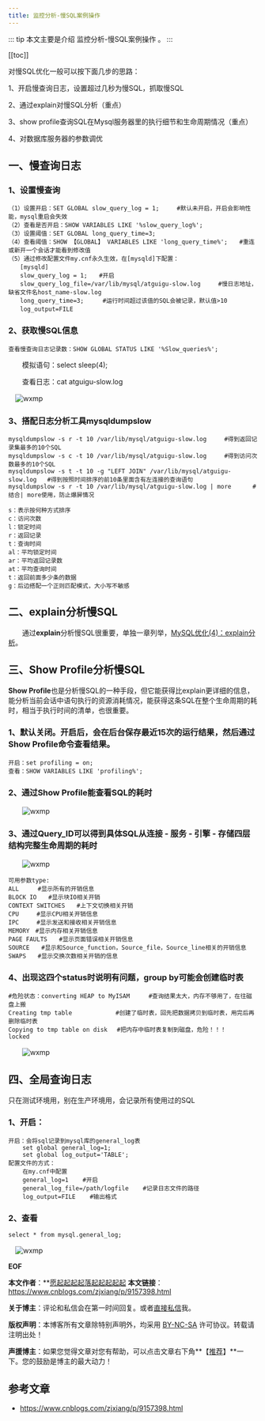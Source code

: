 ```yaml
---
title: 监控分析-慢SQL案例操作
---
```


::: tip
本文主要是介绍 监控分析-慢SQL案例操作 。
:::

[[toc]]

对慢SQL优化一般可以按下面几步的思路：

1、开启慢查询日志，设置超过几秒为慢SQL，抓取慢SQL

2、通过explain对慢SQL分析（重点）

3、show profile查询SQL在Mysql服务器里的执行细节和生命周期情况（重点）

4、对数据库服务器的参数调优

## 一、慢查询日志
### 1、设置慢查询



``` shell
（1）设置开启：SET GLOBAL slow_query_log = 1;　　　#默认未开启，开启会影响性能，mysql重启会失效
（2）查看是否开启：SHOW VARIABLES LIKE '%slow_query_log%';
（3）设置阈值：SET GLOBAL long_query_time=3;
（4）查看阈值：SHOW 【GLOBAL】 VARIABLES LIKE 'long_query_time%';　　#重连或新开一个会话才能看到修改值
（5）通过修改配置文件my.cnf永久生效，在[mysqld]下配置：
　　[mysqld]
　　slow_query_log = 1;　　#开启
　　slow_query_log_file=/var/lib/mysql/atguigu-slow.log　　　#慢日志地址，缺省文件名host_name-slow.log
　　long_query_time=3;　　  #运行时间超过该值的SQL会被记录，默认值>10
　　log_output=FILE　　　　　　　　　　　
```

### 2、获取慢SQL信息　　　



``` shell
查看慢查询日志记录数：SHOW GLOBAL STATUS LIKE '%Slow_queries%';
```

　　模拟语句：select sleep(4);

　　查看日志：cat atguigu-slow.log

 　<img class= "zoom-custom-imgs" :src="$withBase('/assets/img/mysqlop/monitorsql/slowsqlcase-1.png')" alt="wxmp">


### 3、搭配日志分析工具mysqldumpslow



``` shell
mysqldumpslow -s r -t 10 /var/lib/mysql/atguigu-slow.log     #得到返回记录集最多的10个SQL
mysqldumpslow -s c -t 10 /var/lib/mysql/atguigu-slow.log     #得到访问次数最多的10个SQL
mysqldumpslow -s t -t 10 -g "LEFT JOIN" /var/lib/mysql/atguigu-slow.log   #得到按照时间排序的前10条里面含有左连接的查询语句
mysqldumpslow -s r -t 10 /var/lib/mysql/atguigu-slow.log | more      #结合| more使用，防止爆屏情况

s：表示按何种方式排序
c：访问次数
l：锁定时间
r：返回记录
t：查询时间
al：平均锁定时间
ar：平均返回记录数
at：平均查询时间
t：返回前面多少条的数据
g：后边搭配一个正则匹配模式，大小写不敏感
```

## 二、explain分析慢SQL
　　通过**explain**分析慢SQL很重要，单独一章列举，[MySQL优化(4)：explain分析](https://www.cnblogs.com/zjxiang/p/9160564.html)。

## 三、Show Profile分析慢SQL
   **Show Profile**也是分析慢SQL的一种手段，但它能获得比explain更详细的信息，能分析当前会话中语句执行的资源消耗情况，能获得这条SQL在整个生命周期的耗时，相当于执行时间的清单，也很重要。

### 1、默认关闭。开启后，会在后台保存最近15次的运行结果，然后通过Show Profile命令查看结果。



``` shell
开启：set profiling = on;
查看：SHOW VARIABLES LIKE 'profiling%';
```

### 2、通过Show Profile能查看SQL的耗时

　　<img class= "zoom-custom-imgs" :src="$withBase('/assets/img/mysqlop/monitorsql/slowsqlcase-2.png')" alt="wxmp">


### 3、通过Query_ID可以得到具体SQL从连接 - 服务 - 引擎 - 存储四层结构完整生命周期的耗时

　　<img class= "zoom-custom-imgs" :src="$withBase('/assets/img/mysqlop/monitorsql/slowsqlcase-3.png')" alt="wxmp">




``` shell
可用参数type:
ALL  　　#显示所有的开销信息
BLOCK IO　　#显示块IO相关开销
CONTEXT SWITCHES　　#上下文切换相关开销
CPU     #显示CPU相关开销信息
IPC     #显示发送和接收相关开销信息
MEMORY　#显示内存相关开销信息
PAGE FAULTS　　#显示页面错误相关开销信息
SOURCE　　#显示和Source_function，Source_file，Source_line相关的开销信息
SWAPS　　#显示交换次数相关开销的信息
```

### 4、出现这四个status时说明有问题，group by可能会创建临时表



``` shell
#危险状态：converting HEAP to MyISAM  　　#查询结果太大，内存不够用了，在往磁盘上搬
Creating tmp table         　　#创建了临时表，回先把数据拷贝到临时表，用完后再删除临时表
Copying to tmp table on disk 　#把内存中临时表复制到磁盘，危险！！！
locked
```

　　<img class= "zoom-custom-imgs" :src="$withBase('/assets/img/mysqlop/monitorsql/slowsqlcase-4.png')" alt="wxmp">


## 四、全局查询日志
只在测试环境用，别在生产环境用，会记录所有使用过的SQL

### 1、开启：



``` shell
开启：会将sql记录到mysql库的general_log表
    set global general_log=1;
    set global log_output='TABLE';
配置文件的方式：
    在my.cnf中配置
    general_log=1    #开启
    general_log_file=/path/logfile    #记录日志文件的路径
    log_output=FILE    #输出格式
```

### 2、查看



```
select * from mysql.general_log;
```

 　<img class= "zoom-custom-imgs" :src="$withBase('/assets/img/mysqlop/monitorsql/slowsqlcase-5.png')" alt="wxmp">




__EOF__

**本文作者**：**[愿起起起起落起起起起起](https://www.cnblogs.com/zjxiang/p/9157398.html)
**本文链接**：https://www.cnblogs.com/zjxiang/p/9157398.html

**关于博主**：评论和私信会在第一时间回复。或者[直接私信](https://msg.cnblogs.com/msg/send/zjxiang)我。

**版权声明**：本博客所有文章除特别声明外，均采用 [BY-NC-SA](https://creativecommons.org/licenses/by-nc-nd/4.0/) 许可协议。转载请注明出处！

**声援博主**：如果您觉得文章对您有帮助，可以点击文章右下角**【[推荐](javascript:void(0);)】**一下。您的鼓励是博主的最大动力！

## 参考文章
* https://www.cnblogs.com/zjxiang/p/9157398.html 